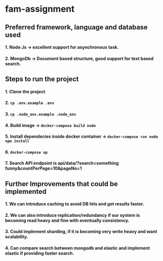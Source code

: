 # fam-assignment


## Preferred framework, language and database used
#### 1. Node Js -> excellent support for asynchronous task.
#### 2. MongoDb -> Document based structure, good support for text based search.


## Steps to run the project

#### 1. Clone the project
#### 2. `cp .env.example .env`
#### 3. `cp .node_env.example .node_env`
#### 4. Build image -> `docker-compose build node`
#### 5. Install dependecies inside docker container -> `docker-compose run node npm install`
#### 6. `docker-compose up`
#### 7. Search API endpoint is api/data/?search=something funny&countPerPage=10&pageNo=1



## Further Improvements that could be implemented

#### 1. We can introduce caching to avoid DB hits and get results faster.
#### 2. We can also introduce replication/redundancy if our system is becoming read heavy and fine with eventually consistency.
#### 3. Could implement sharding, if it is becoming very write heavy and want scalability.
#### 4. Can compare search between mongodb and elastic and implement elastic if providing faster search.
